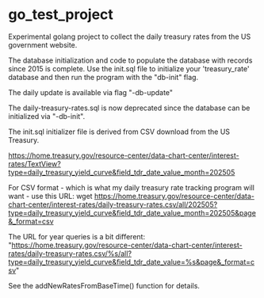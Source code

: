 # go_test_project
Experimental golang project to collect the daily treasury rates from the US government website.

The database initialization and code to populate the database with records since 2015 is complete. Use the init.sql file to initialize your 'treasury_rate' database and then run the program with the "db-init" flag.

The daily update is available via flag "-db-update"

The daily-treasury-rates.sql is now deprecated since the database can be initialized via "-db-init".

The init.sql initializer file is derived from CSV download from the US Treasury.

https://home.treasury.gov/resource-center/data-chart-center/interest-rates/TextView?type=daily_treasury_yield_curve&field_tdr_date_value_month=202505

For CSV format - which is what my daily treasury rate tracking program will want - use this URL:
wget https://home.treasury.gov/resource-center/data-chart-center/interest-rates/daily-treasury-rates.csv/all/202505?type=daily_treasury_yield_curve&field_tdr_date_value_month=202505&page&_format=csv

The URL for year queries is a bit different:
"https://home.treasury.gov/resource-center/data-chart-center/interest-rates/daily-treasury-rates.csv/%s/all?type=daily_treasury_yield_curve&field_tdr_date_value=%s&page&_format=csv"

See the addNewRatesFromBaseTime() function for details.
